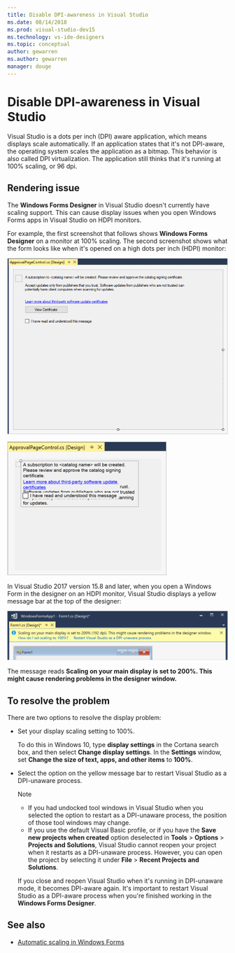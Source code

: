 ```yaml
---
title: Disable DPI-awareness in Visual Studio
ms.date: 08/14/2018
ms.prod: visual-studio-dev15
ms.technology: vs-ide-designers
ms.topic: conceptual
author: gewarren
ms.author: gewarren
manager: douge
---
```

# Disable DPI-awareness in Visual Studio

Visual Studio is a dots per inch (DPI) aware application, which means displays scale automatically. If an application states that it's not DPI-aware, the operating system scales the application as a bitmap. This behavior is also called DPI virtualization. The application still thinks that it's running at 100% scaling, or 96 dpi.

## Rendering issue

The **Windows Forms Designer** in Visual Studio doesn't currently have scaling support. This can cause display issues when you open Windows Forms apps in Visual Studio on HDPI monitors.

For example, the first screenshot that follows shows **Windows Forms Designer** on a monitor at 100% scaling. The second screenshot shows what the form looks like when it's opened on a high dots per inch (HDPI) monitor:

![Windows Forms Designer scaling at 100%](media/scaling-100-percent.png)

![Windows Forms Designer on HDPI monitor](media/win-forms-designer-hdpi.png)

In Visual Studio 2017 version 15.8 and later, when you open a Windows Form in the designer on an HDPI monitor, Visual Studio displays a yellow message bar at the top of the designer:

![Scaling on your monitor yellow message bar in Visual Studio](media/scaling-gold-bar.png)

The message reads **Scaling on your main display is set to 200%. This might cause rendering problems in the designer window.**

## To resolve the problem

There are two options to resolve the display problem:

- Set your display scaling setting to 100%.

   To do this in Windows 10, type **display settings** in the Cortana search box, and then select **Change display settings**. In the **Settings** window, set **Change the size of text, apps, and other items** to **100%**.

- Select the option on the yellow message bar to restart Visual Studio as a DPI-unaware process.

   > [!NOTE]
   > - If you had undocked tool windows in Visual Studio when you selected the option to restart as a DPI-unaware process, the position of those tool windows may change.
   > - If you use the default Visual Basic profile, or if you have the **Save new projects when created** option deselected in **Tools** > **Options** > **Projects and Solutions**, Visual Studio cannot reopen your project when it restarts as a DPI-unaware process. However, you can open the project by selecting it under **File** > **Recent Projects and Solutions**.

   If you close and reopen Visual Studio when it's running in DPI-unaware mode, it becomes DPI-aware again. It's important to restart Visual Studio as a DPI-aware process when you're finished working in the **Windows Forms Designer**.

## See also

- [Automatic scaling in Windows Forms](automatic-scaling-in-windows-forms.md)